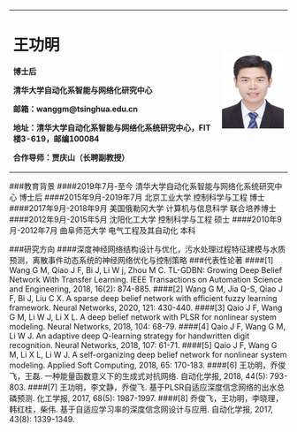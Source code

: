 <table border="0">
  <tr>
    <td width="75%">
      <h1>王功明</h1>
      <p><b>博士后</b></p>
      <p><b>清华大学自动化系智能与网络化研究中心</b></p>
      <p><b>邮箱：wanggm@tsinghua.edu.cn</b></p>
      <p><b>地址：清华大学自动化系智能与网络化系统研究中心，FIT楼3-619，邮编100084</b></p>
      <p><b>合作导师：贾庆山（长聘副教授）</b></p>
    </td>
    <td width="25%">
      <img src="/Gongming.jpg" width="100%"> 
    </td>
  </tr>
</table>

###教育背景
####2019年7月-至今 清华大学自动化系智能与网络化系统研究中心 博士后
####2015年9月-2019年7月 北京工业大学 控制科学与工程 博士
####2017年9月-2018年9月 美国俄勒冈大学 计算机与信息科学 联合培养博士
####2012年9月-2015年5月 沈阳化工大学 控制科学与工程 硕士
####2010年9月-2012年7月 曲阜师范大学 电气工程及其自动化 本科

###研究方向
####深度神经网络结构设计与优化，污水处理过程特征建模与水质预测，离散事件动态系统的神经网络优化与控制策略
###代表性论著
####[1] Wang G M, Qiao J F, Bi J, Li W j, Zhou M C. TL-GDBN: Growing Deep Belief Network With Transfer Learning. IEEE Transactions on Automation Science and Engineering, 2018, 16(2): 874-885.
####[2] Wang G M, Jia Q-S, Qiao J F, Bi J, Liu C X. A sparse deep belief network with efficient fuzzy learning framework. Neural Networks, 2020, 121: 430-440.
####[3] Qaio J F, Wang G M, Li W J, Li X L. A deep belief network with PLSR for nonlinear system modeling. Neural Networks, 2018, 104: 68-79. 
####[4] Qaio J F, Wang G M, Li W J. An adaptive deep Q-learning strategy for handwritten digit recognition. Neural Networks, 2018, 107: 61-71. 
####[5] Qaio J F, Wang G M, Li X L, Li W J. A self-organizing deep belief network for nonlinear system modeling. Applied Soft Computing, 2018, 65: 170-183.
####[6] 王功明，乔俊飞，王磊. 一种能量函数意义下的生成式对抗网络. 自动化学报, 2018, 44(5): 793-803.
####[7] 王功明，李文静，乔俊飞. 基于PLSR自适应深度信念网络的出水总磷预测. 化工学报, 2017, 68(5): 1987-1997.
####[8] 乔俊飞，王功明，李晓理，韩红桂，柴伟. 基于自适应学习率的深度信念网设计与应用. 自动化学报, 2017, 43(8): 1339-1349.
